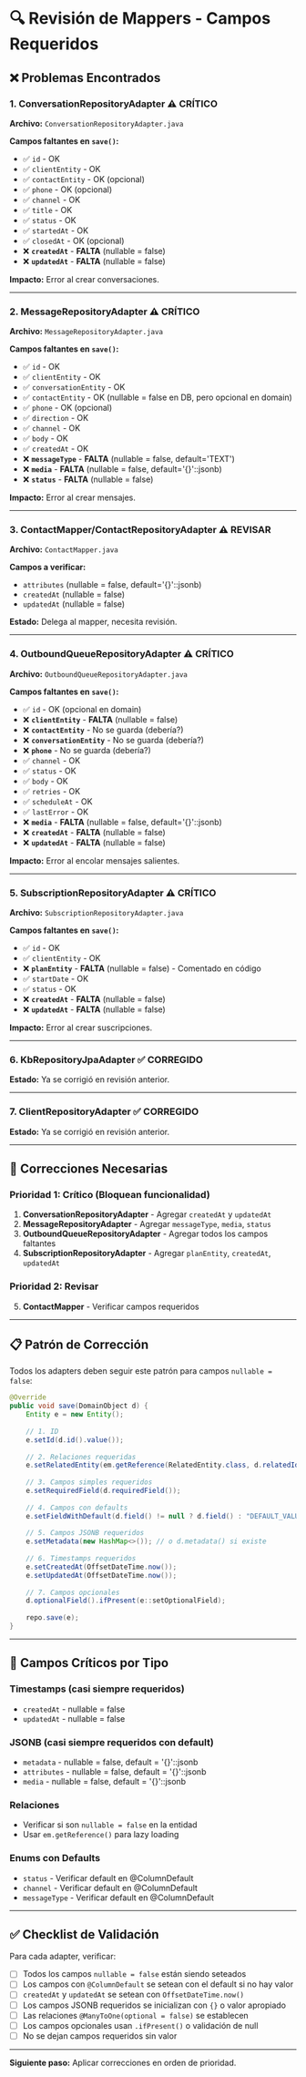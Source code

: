 # 🔍 Revisión de Mappers - Campos Requeridos

## ❌ Problemas Encontrados

### 1. **ConversationRepositoryAdapter** ⚠️ CRÍTICO
**Archivo:** `ConversationRepositoryAdapter.java`

**Campos faltantes en `save()`:**
- ✅ `id` - OK
- ✅ `clientEntity` - OK
- ✅ `contactEntity` - OK (opcional)
- ✅ `phone` - OK (opcional)
- ✅ `channel` - OK
- ✅ `title` - OK
- ✅ `status` - OK
- ✅ `startedAt` - OK
- ✅ `closedAt` - OK (opcional)
- ❌ **`createdAt`** - **FALTA** (nullable = false)
- ❌ **`updatedAt`** - **FALTA** (nullable = false)

**Impacto:** Error al crear conversaciones.

---

### 2. **MessageRepositoryAdapter** ⚠️ CRÍTICO
**Archivo:** `MessageRepositoryAdapter.java`

**Campos faltantes en `save()`:**
- ✅ `id` - OK
- ✅ `clientEntity` - OK
- ✅ `conversationEntity` - OK
- ✅ `contactEntity` - OK (nullable = false en DB, pero opcional en domain)
- ✅ `phone` - OK (opcional)
- ✅ `direction` - OK
- ✅ `channel` - OK
- ✅ `body` - OK
- ✅ `createdAt` - OK
- ❌ **`messageType`** - **FALTA** (nullable = false, default='TEXT')
- ❌ **`media`** - **FALTA** (nullable = false, default='{}'::jsonb)
- ❌ **`status`** - **FALTA** (nullable = false)

**Impacto:** Error al crear mensajes.

---

### 3. **ContactMapper/ContactRepositoryAdapter** ⚠️ REVISAR
**Archivo:** `ContactMapper.java`

**Campos a verificar:**
- `attributes` (nullable = false, default='{}'::jsonb)
- `createdAt` (nullable = false)
- `updatedAt` (nullable = false)

**Estado:** Delega al mapper, necesita revisión.

---

### 4. **OutboundQueueRepositoryAdapter** ⚠️ CRÍTICO
**Archivo:** `OutboundQueueRepositoryAdapter.java`

**Campos faltantes en `save()`:**
- ✅ `id` - OK (opcional en domain)
- ❌ **`clientEntity`** - **FALTA** (nullable = false)
- ❌ **`contactEntity`** - No se guarda (debería?)
- ❌ **`conversationEntity`** - No se guarda (debería?)
- ❌ **`phone`** - No se guarda (debería?)
- ✅ `channel` - OK
- ✅ `status` - OK
- ✅ `body` - OK
- ✅ `retries` - OK
- ✅ `scheduleAt` - OK
- ✅ `lastError` - OK
- ❌ **`media`** - **FALTA** (nullable = false, default='{}'::jsonb)
- ❌ **`createdAt`** - **FALTA** (nullable = false)
- ❌ **`updatedAt`** - **FALTA** (nullable = false)

**Impacto:** Error al encolar mensajes salientes.

---

### 5. **SubscriptionRepositoryAdapter** ⚠️ CRÍTICO
**Archivo:** `SubscriptionRepositoryAdapter.java`

**Campos faltantes en `save()`:**
- ✅ `id` - OK
- ✅ `clientEntity` - OK
- ❌ **`planEntity`** - **FALTA** (nullable = false) - Comentado en código
- ✅ `startDate` - OK
- ✅ `status` - OK
- ❌ **`createdAt`** - **FALTA** (nullable = false)
- ❌ **`updatedAt`** - **FALTA** (nullable = false)

**Impacto:** Error al crear suscripciones.

---

### 6. **KbRepositoryJpaAdapter** ✅ CORREGIDO
**Estado:** Ya se corrigió en revisión anterior.

---

### 7. **ClientRepositoryAdapter** ✅ CORREGIDO
**Estado:** Ya se corrigió en revisión anterior.

---

## 🔧 Correcciones Necesarias

### Prioridad 1: Crítico (Bloquean funcionalidad)

1. **ConversationRepositoryAdapter** - Agregar `createdAt` y `updatedAt`
2. **MessageRepositoryAdapter** - Agregar `messageType`, `media`, `status`
3. **OutboundQueueRepositoryAdapter** - Agregar todos los campos faltantes
4. **SubscriptionRepositoryAdapter** - Agregar `planEntity`, `createdAt`, `updatedAt`

### Prioridad 2: Revisar

5. **ContactMapper** - Verificar campos requeridos

---

## 📋 Patrón de Corrección

Todos los adapters deben seguir este patrón para campos `nullable = false`:

```java
@Override
public void save(DomainObject d) {
    Entity e = new Entity();
    
    // 1. ID
    e.setId(d.id().value());
    
    // 2. Relaciones requeridas
    e.setRelatedEntity(em.getReference(RelatedEntity.class, d.relatedId().value()));
    
    // 3. Campos simples requeridos
    e.setRequiredField(d.requiredField());
    
    // 4. Campos con defaults
    e.setFieldWithDefault(d.field() != null ? d.field() : "DEFAULT_VALUE");
    
    // 5. Campos JSONB requeridos
    e.setMetadata(new HashMap<>()); // o d.metadata() si existe
    
    // 6. Timestamps requeridos
    e.setCreatedAt(OffsetDateTime.now());
    e.setUpdatedAt(OffsetDateTime.now());
    
    // 7. Campos opcionales
    d.optionalField().ifPresent(e::setOptionalField);
    
    repo.save(e);
}
```

---

## 🎯 Campos Críticos por Tipo

### Timestamps (casi siempre requeridos)
- `createdAt` - nullable = false
- `updatedAt` - nullable = false

### JSONB (casi siempre requeridos con default)
- `metadata` - nullable = false, default = '{}'::jsonb
- `attributes` - nullable = false, default = '{}'::jsonb
- `media` - nullable = false, default = '{}'::jsonb

### Relaciones
- Verificar si son `nullable = false` en la entidad
- Usar `em.getReference()` para lazy loading

### Enums con Defaults
- `status` - Verificar default en @ColumnDefault
- `channel` - Verificar default en @ColumnDefault
- `messageType` - Verificar default en @ColumnDefault

---

## ✅ Checklist de Validación

Para cada adapter, verificar:

- [ ] Todos los campos `nullable = false` están siendo seteados
- [ ] Los campos con `@ColumnDefault` se setean con el default si no hay valor
- [ ] `createdAt` y `updatedAt` se setean con `OffsetDateTime.now()`
- [ ] Los campos JSONB requeridos se inicializan con `{}` o valor apropiado
- [ ] Las relaciones `@ManyToOne(optional = false)` se establecen
- [ ] Los campos opcionales usan `.ifPresent()` o validación de null
- [ ] No se dejan campos requeridos sin valor

---

**Siguiente paso:** Aplicar correcciones en orden de prioridad.

